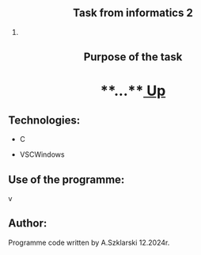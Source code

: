 <h2 align="center"><a name="Up">Task from informatics 2</a></h2> 
<ol>
<li><p><a href="#Task1"></a></p>   

</ol>

<h2 align="center">Purpose of the task</h2>
<p><p>


<h1 align="center">**<a name="Task1">...</a>**<a href="#Up"> Up </a></h1>  
  
## Technologies:
<ul>
<li><p>C</p>
<li><p>VSCWindows</p>
</ul>

## Use of the programme:
<p>v  </p>

## Author:
Programme code written by A.Szklarski 12.2024r.

